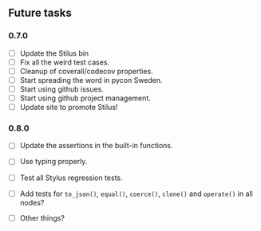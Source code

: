 ## Future tasks

### 0.7.0

 - [ ] Update the Stilus bin
 - [ ] Fix all the weird test cases.
 - [ ] Cleanup of coverall/codecov properties.
 - [ ] Start spreading the word in pycon Sweden.
 - [ ] Start using github issues.
 - [ ] Start using github project management.
 - [ ] Update site to promote Stilus!

### 0.8.0
 
 - [ ] Update the assertions in the built-in functions.
 - [ ] Use typing properly.
 - [ ] Test all Stylus regression tests.
 - [ ] Add tests for `to_json()`, `equal()`, `coerce()`, `clone()` and `operate()` in all nodes?
 - [ ] Other things?
 